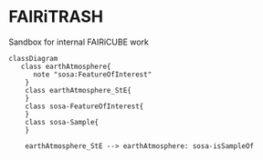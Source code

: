 # FAIRiTRASH
Sandbox for internal FAIRiCUBE work

```mermaid
classDiagram
   class earthAtmosphere{
      note "sosa:FeatureOfInterest"
    }
    class earthAtmosphere_StE{
    }
    class sosa-FeatureOfInterest{
    }
    class sosa-Sample{
    }
    
    earthAtmosphere_StE --> earthAtmosphere: sosa-isSampleOf

    
```
